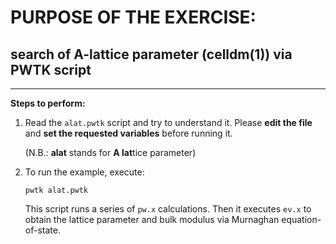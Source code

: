 # PURPOSE OF THE EXERCISE:
## search of A-lattice parameter (celldm(1)) via PWTK script
----------------------------------------------------------

**Steps to perform:**

1. Read the `alat.pwtk` script and try to understand it. Please **edit the
   file** and **set the requested variables** before running it.
   
   (N.B.: **alat** stands for **A lat**tice parameter)
     
2. To run the example, execute:

       pwtk alat.pwtk
   
   This script runs a series of `pw.x` calculations. Then it executes
   `ev.x` to obtain the lattice parameter and bulk modulus via Murnaghan
   equation-of-state.
